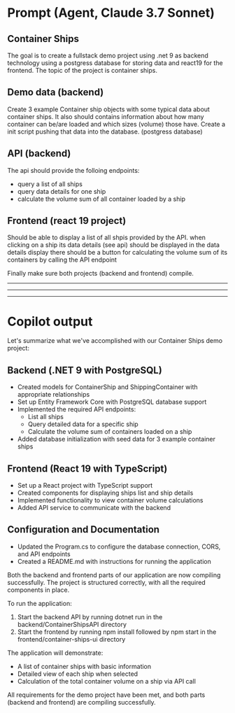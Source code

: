 # Prompt  (Agent, Claude 3.7 Sonnet)

## Container Ships
The goal is to create a fullstack demo project using .net 9 as backend technology using a postgress database for storing data and react19 for the frontend.
The topic of the project is container ships.

## Demo data (backend)
Create 3 example Container ship objects with some typical data about container ships. It also should contains information about how many container can be/are loaded and which sizes (volume) those have.
Create a init script pushing that data into the database. (postgress database)

## API (backend)
The api should provide the folloing endpoints:
- query a list of all ships
- query data details for one ship
- calculate the volume sum of all container loaded by a ship

## Frontend (react 19 project)
Should be able to display a list of all shpis provided by the API.
when clicking on a ship its data details (see api) should be displayed
in the data details display there should be a button for calculating the volume sum of its containers by calling the API endpoint

Finally make sure both projects (backend and frontend) compile.

---
---
---

# Copilot output

Let's summarize what we've accomplished with our Container Ships demo project:

## Backend (.NET 9 with PostgreSQL)
- Created models for ContainerShip and ShippingContainer with appropriate relationships
- Set up Entity Framework Core with PostgreSQL database support
- Implemented the required API endpoints:
  - List all ships
  - Query detailed data for a specific ship
  - Calculate the volume sum of containers loaded on a ship
- Added database initialization with seed data for 3 example container ships

## Frontend (React 19 with TypeScript)
- Set up a React project with TypeScript support
- Created components for displaying ships list and ship details
- Implemented functionality to view container volume calculations
- Added API service to communicate with the backend

## Configuration and Documentation
- Updated the Program.cs to configure the database connection, CORS, and API endpoints
- Created a README.md with instructions for running the application

Both the backend and frontend parts of our application are now compiling successfully. The project is structured correctly, with all the required components in place.

To run the application:

1. Start the backend API by running dotnet run in the backend/ContainerShipsAPI directory
2. Start the frontend by running npm install followed by npm start in the frontend/container-ships-ui directory

The application will demonstrate:
- A list of container ships with basic information
- Detailed view of each ship when selected
- Calculation of the total container volume on a ship via API call

All requirements for the demo project have been met, and both parts (backend and frontend) are compiling successfully.
